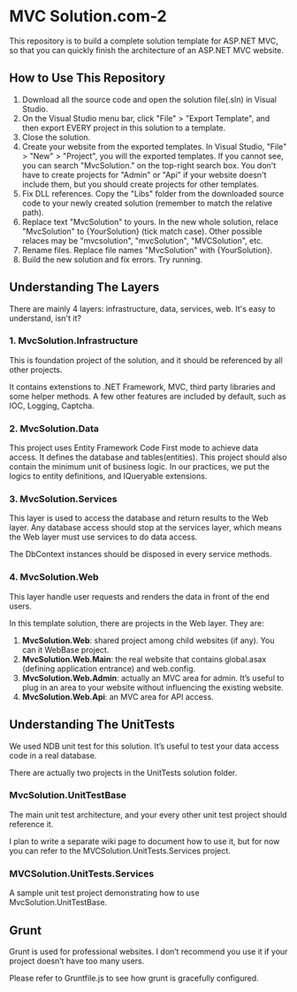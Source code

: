 ﻿MVC Solution.com-2
===========

This repository is to build a complete solution template for ASP.NET MVC, so that you can quickly finish the architecture of an ASP.NET MVC website.

## How to Use This Repository

1. Download all the source code and open the solution file(.sln) in Visual Studio.
2. On the Visual Studio menu bar, click "File" > "Export Template", and then export EVERY project in this solution to a template.
3. Close the solution.
4. Create your website from the exported templates. In Visual Studio, "File" > "New" > "Project", you will the exported templates. If you cannot see, you can search "MvcSolution." on the top-right search box. You don't have to create projects for "Admin" or "Api" if your website doesn't include them, but you should create projects for other templates.
5. Fix DLL references. Copy the "Libs" folder from the downloaded source code to your newly created solution (remember to match the relative path).
6. Replace text "MvcSolution" to yours. In the new whole solution, relace "MvcSolution" to {YourSolution} (tick match case). Other possible relaces may be "mvcsolution", "mvcSolution", "MVCSolution", etc.
7. Rename files. Replace file names "MvcSolution" with {YourSolution}. 
8. Build the new solution and fix errors. Try running.

## Understanding The Layers
There are mainly 4 layers: infrastructure, data, services, web. It's easy to understand, isn't it?

### 1. MvcSolution.Infrastructure
This is foundation project of the solution, and it should be referenced by all other projects.

It contains extenstions to .NET Framework, MVC, third party libraries and some helper methods. A few other features are included by default, such as IOC, Logging, Captcha. 

### 2. MvcSolution.Data
This project uses Entity Framework Code First mode to achieve data access. It defines the database and tables(entities). This project should also contain the minimum unit of business logic. In our practices, we put the logics to entity definitions, and IQueryable<TEntity> extensions. 

### 3. MvcSolution.Services
This layer is used to access the database and return results to the Web layer. Any database access should stop at the services layer, which means the Web layer must use services to do data access. 

The DbContext instances should be disposed in every service methods. 

### 4. MvcSolution.Web
This layer handle user requests and renders the data in front of the end users. 

In this template solution, there are projects in the Web layer. They are:

1. **MvcSolution.Web**: shared project among child websites (if any). You can it WebBase project.
1. **MvcSolution.Web.Main**: the real website that contains global.asax (defining application entrance) and web.config. 
1. **MvcSolution.Web.Admin**: actually an MVC area for admin. It’s useful to plug in an area to your website without influencing the existing website.
1. **MvcSolution.Web.Api**: an MVC area for API access.

## Understanding The UnitTests
We used NDB unit test for this solution. It’s useful to test your data access code in a real database.

There are actually two projects in the UnitTests solution folder. 

### MvcSolution.UnitTestBase
The main unit test architecture, and your every other unit test project should reference it. 

I plan to write a separate wiki page to document how to use it, but for now you can refer to the MVCSolution.UnitTests.Services project.

### MVCSolution.UnitTests.Services
A sample unit test project demonstrating how to use MvcSolution.UnitTestBase.

## Grunt
Grunt is used for professional websites. I don’t recommend you use it if your project doesn’t have too many users. 

Please refer to Gruntfile.js to see how grunt is gracefully configured.
